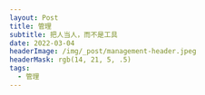 ```yaml
---
layout: Post
title: 管理
subtitle: 把人当人，而不是工具
date: 2022-03-04
headerImage: /img/_post/management-header.jpeg
headerMask: rgb(14, 21, 5, .5)
tags:
  - 管理
---
```

